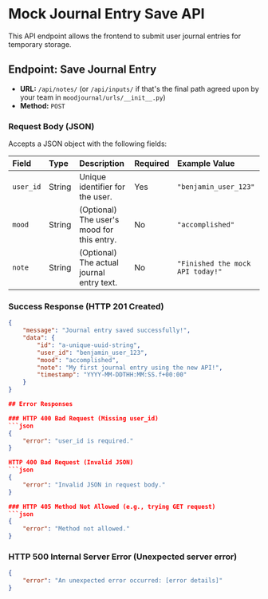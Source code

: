 # Mock Journal Entry Save API

This API endpoint allows the frontend to submit user journal entries for temporary storage.

## Endpoint: Save Journal Entry

* **URL:** `/api/notes/` (or `/api/inputs/` if that's the final path agreed upon by your team in `moodjournal/urls/__init__.py`)
* **Method:** `POST`

### Request Body (JSON)

Accepts a JSON object with the following fields:

| Field     | Type   | Description                                           | Required | Example Value                 |
| :-------- | :----- | :---------------------------------------------------- | :------- | :---------------------------- |
| `user_id` | String | Unique identifier for the user.                       | Yes      | `"benjamin_user_123"`         |
| `mood`    | String | (Optional) The user's mood for this entry.            | No       | `"accomplished"`              |
| `note`    | String | (Optional) The actual journal entry text.             | No       | `"Finished the mock API today!"` |

### Success Response (HTTP 201 Created)

```json
{
    "message": "Journal entry saved successfully!",
    "data": {
        "id": "a-unique-uuid-string",
        "user_id": "benjamin_user_123",
        "mood": "accomplished",
        "note": "My first journal entry using the new API!",
        "timestamp": "YYYY-MM-DDTHH:MM:SS.f+00:00"
    }
}

## Error Responses

### HTTP 400 Bad Request (Missing user_id)
```json
{
    "error": "user_id is required."
}

HTTP 400 Bad Request (Invalid JSON)
```json
{
    "error": "Invalid JSON in request body."
}

### HTTP 405 Method Not Allowed (e.g., trying GET request)
```json
{
    "error": "Method not allowed."
}
```
### HTTP 500 Internal Server Error (Unexpected server error)
```json
{
    "error": "An unexpected error occurred: [error details]"
}
```